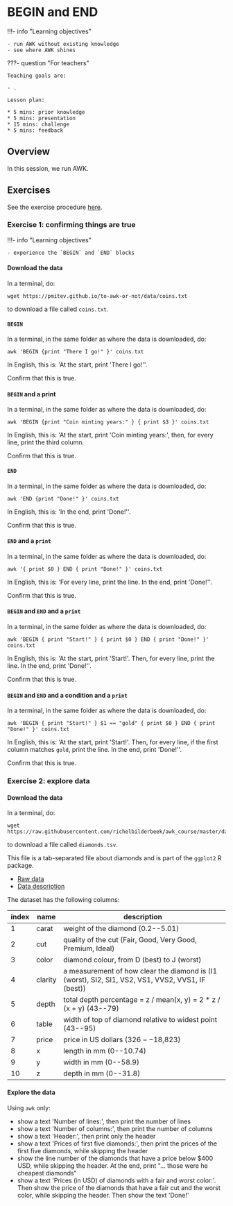 # BEGIN and END

!!!- info "Learning objectives"

    - run AWK without existing knowledge
    - see where AWK shines

???- question "For teachers"

    Teaching goals are:

    - .

    Lesson plan:

    * 5 mins: prior knowledge
    * 5 mins: presentation
    * 15 mins: challenge
    * 5 mins: feedback

## Overview

In this session, we run AWK.

## Exercises

See the exercise procedure [here](exercise_procedure.md).

### Exercise 1: confirming things are true

!!!- info "Learning objectives"

    - experience the `BEGIN` and `END` blocks

#### Download the data

In a terminal, do:

```
wget https://pmitev.github.io/to-awk-or-not/data/coins.txt
```

to download a file called `coins.txt`.

#### `BEGIN`

In a terminal, in the same folder as where the data is downloaded, do:

```
awk 'BEGIN {print "There I go!" }' coins.txt
```

In English, this is: 'At the start, print 'There I go!''.

Confirm that this is true.

#### `BEGIN` and a print

In a terminal, in the same folder as where the data is downloaded, do:

```
awk 'BEGIN {print "Coin minting years:" } { print $3 }' coins.txt
```

In English, this is: 'At the start, print 'Coin minting years:',
then, for every line, print the third column.

Confirm that this is true.

#### `END`

In a terminal, in the same folder as where the data is downloaded, do:

```
awk 'END {print "Done!" }' coins.txt
```

In English, this is: 'In the end, print 'Done!''.

Confirm that this is true.

#### `END` and a `print`

In a terminal, in the same folder as where the data is downloaded, do:

```
awk '{ print $0 } END { print "Done!" }' coins.txt
```

In English, this is: 'For every line, print the line. In the end, print 'Done!''.

Confirm that this is true.

#### `BEGIN` and `END` and a `print`

In a terminal, in the same folder as where the data is downloaded, do:

```
awk 'BEGIN { print "Start!" } { print $0 } END { print "Done!" }' coins.txt
```

In English, this is: 'At the start, print 'Start!'. Then, for every line, print the line. In the end, print 'Done!''.

Confirm that this is true.

#### `BEGIN` and `END` and a condition and a `print`

In a terminal, in the same folder as where the data is downloaded, do:

```
awk 'BEGIN { print "Start!" } $1 == "gold" { print $0 } END { print "Done!" }' coins.txt
```

In English, this is: 'At the start, print 'Start!'. Then, for every line, 
if the first column matches `gold`, print the line. In the end, print 'Done!''.

Confirm that this is true.

### Exercise 2: explore data

#### Download the data

In a terminal, do:

```
wget https://raw.githubusercontent.com/richelbilderbeek/awk_course/master/data/diamonds.tsv
```

to download a file called `diamonds.tsv`.

This file is a tab-separated file about diamonds and 
is part of the `ggplot2` R package.

 * [Raw data](https://raw.githubusercontent.com/tidyverse/ggplot2/main/data-raw/diamonds.csv)
 * [Data description](https://ggplot2.tidyverse.org/reference/diamonds.html)

The dataset has the following columns:

index|name   |description
-----|-------|------------------------------------------------------------------
1    |carat  |weight of the diamond (0.2--5.01)
2    |cut    |quality of the cut (Fair, Good, Very Good, Premium, Ideal)
3    |color  |diamond colour, from D (best) to J (worst)
4    |clarity|a measurement of how clear the diamond is (I1 (worst), SI2, SI1, VS2, VS1, VVS2, VVS1, IF (best))
5    |depth  |total depth percentage = z / mean(x, y) = 2 * z / (x + y) (43--79)
6    |table  |width of top of diamond relative to widest point (43--95)
7    |price  |price in US dollars ($326--$18,823)
8    |x      |length in mm (0--10.74)
9    |y      |width in mm (0--58.9)
10   |z      |depth in mm (0--31.8)

#### Explore the data

Using `awk` only:

- show a text 'Number of lines:', then print the number of lines
- show a text 'Number of columns:', then print the number of columns
- show a text 'Header:', then print only the header
- show a text 'Prices of first five diamonds:', then print the prices of the first five diamonds, while skipping the header
- show the line number of the diamonds that have a price below $400 USD, while skipping the header. 
  At the end, print "... those were he cheapest diamonds"
- show a text 'Prices (in USD) of diamonds with a fair and worst color:'.
  Then show the price of the diamonds that have a fair cut and the worst color, while skipping the header.
  Then show the text 'Done!'
